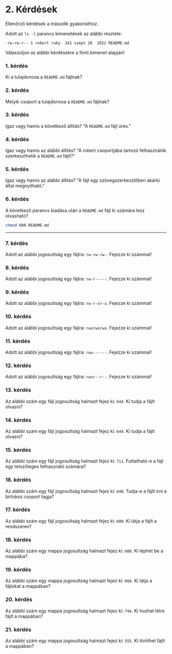 # 2. Kérdések
Ellenőrző kérdések a második gyakorlathoz.

Adott az `ls -l` parancs kimenetének az alábbi részlete:

```
-rw-rw-r-- 1 robert ruby  241 szept 26  2022 README.md
```

Válaszoljon az alábbi kérdésekre a fönti kimenet alapján!

### 1. kérdés
Ki a tulajdonosa a `README.md` fájlnak?

### 2. kérdés
Melyik csoport a tulajdonosa a `README.md` fájlnak?

### 3. kérdés
Igaz vagy hamis a következő állítás? "A `README.md` fájl üres."

### 4. kérdés
Igaz vagy hamis az alábbi állítás? "A robert csoportjába tartozó
felhasználók szerkeszthetik a `README.md` fájlt?"

### 5. kérdés
Igaz vagy hamis az alábbi állítás? "A fájl egy szövegszerkesztőben
akárki által megnyitható."

### 6. kérdés
A következő parancs kiadása után a `README.md` fájl ki számára lesz
olvasható?

```bash
chmod 600 README.md
```

---

### 7. kérdés
Adott az alábbi jogosultság egy fájlra: `rw-rw-rw-`. Fejezze ki számmal!

### 8. kérdés
Adott az alábbi jogosultság egy fájlra: `rw-r-----`. Fejezze ki számmal!

### 9. kérdés
Adott az alábbi jogosultság egy fájlra: `rw-r-xr-x`. Fejezze ki számmal!

### 10. kérdés
Adott az alábbi jogosultság egy fájlra: `rwxrwxrwx`. Fejezze ki számmal!

### 11. kérdés
Adott az alábbi jogosultság egy fájlra: `rwx------`. Fejezze ki számmal!

### 12. kérdés
Adott az alábbi jogosultság egy fájlra: `rwxr--r--`. Fejezze ki számmal!

### 13. kérdés
Az alábbi szám egy fájl jogosultság halmazt fejez ki: `644`. Ki tudja a fájlt
olvasni?

### 14. kérdés
Az alábbi szám egy fájl jogosultság halmazt fejez ki: `644`. Ki tudja a fájlt
olvasni?

### 15. kérdés
Az alábbi szám egy fájl jogosultság halmazt fejez ki: `711`. Futtatható-e a 
fájl egy tetszőleges felhasználó számára?

### 16. kérdés
Az alábbi szám egy fájl jogosultság halmazt fejez ki: `640`. Tudja-e a fájlt
írni a birtokos csoport tagja?

### 17. kérdés
Az alábbi szám egy fájl jogosultság halmazt fejez ki: `600`. Ki látja a fájlt
a rendszeren?

### 18. kérdés
Az alábbi szám egy mappa jogosultság halmazt fejez ki: `600`. Ki léphet be a 
mappába?

### 19. kérdés
Az alábbi szám egy mappa jogosultság halmazt fejez ki: `660`. Ki látja a fájlokat
a mappában?

### 20. kérdés
Az alábbi szám egy mappa jogosultság halmazt fejez ki: `744`. Ki hozhat létre fájlt 
a mappában?

### 21. kérdés
Az alábbi szám egy mappa jogosultság halmazt fejez ki: `555`. Ki törölhet fájlt a 
mappában?